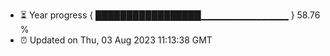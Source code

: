 - ⏳ Year progress { █████████████████▁▁▁▁▁▁▁▁▁▁▁▁▁ } 58.76 %
- ⏰ Updated on Thu, 03 Aug 2023 11:13:38 GMT

